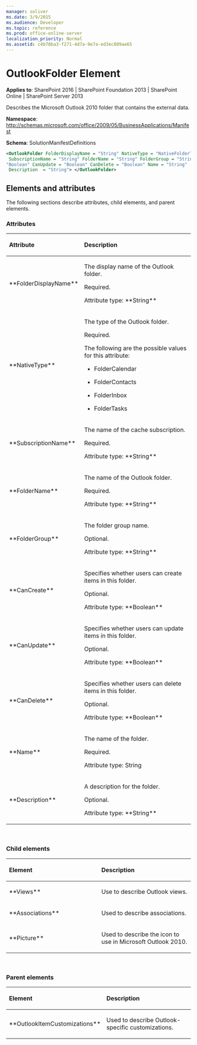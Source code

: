 ```yaml
---
manager: soliver
ms.date: 3/9/2015
ms.audience: Developer
ms.topic: reference
ms.prod: office-online-server
localization_priority: Normal
ms.assetid: c4b78ba3-f271-4d7a-9e7a-ed3ec809ae65
---
```


# OutlookFolder Element

**Applies to**: SharePoint 2016 | SharePoint Foundation 2013 | SharePoint Online | SharePoint Server 2013

Describes the Microsoft Outlook 2010 folder that contains the external data.

**Namespace**: http://schemas.microsoft.com/office/2009/05/BusinessApplications/Manifest

**Schema**: SolutionManifestDefinitions

```XML
<OutlookFolder FolderDisplayName = "String" NativeType = "NativeFolderType"
 SubscriptionName = "String" FolderName = "String" FolderGroup = "String" CanCreate = 
"Boolean" CanUpdate = "Boolean" CanDelete = "Boolean" Name = "String"
 Description  = "String"> </OutlookFolder>
```

## Elements and attributes

The following sections describe attributes, child elements, and parent elements.

### Attributes

<table>
<colgroup>
<col width="20%" />
<col width="80%" />
</colgroup>
<thead>
<tr class="header">
<th align="left"><p>Attribute</p></th>
<th align="left"><p>Description</p></th>
</tr>
</thead>
<tbody>
<tr class="odd">
<td align="left"><p>**FolderDisplayName**</p></td>
<td align="left"><p>The display name of the Outlook folder.</p>
<p>Required.</p>
<p>Attribute type: **String**</p></td>
</tr>
<tr class="even">
<td align="left"><p>**NativeType**</p></td>
<td align="left"><p>The type of the Outlook folder.</p>
<p>Required.</p>
<p>The following are the possible values for this attribute:</p>
<ul>
<li><p>FolderCalendar</p></li>
<li><p>FolderContacts</p></li>
<li><p>FolderInbox</p></li>
<li><p>FolderTasks</p></li>
</ul></td>
</tr>
<tr class="odd">
<td align="left"><p>**SubscriptionName**</p></td>
<td align="left"><p>The name of the cache subscription.</p>
<p>Required.</p>
<p>Attribute type: **String**</p></td>
</tr>
<tr class="even">
<td align="left"><p>**FolderName**</p></td>
<td align="left"><p>The name of the Outlook folder.</p>
<p>Required.</p>
<p>Attribute type: **String**</p></td>
</tr>
<tr class="odd">
<td align="left"><p>**FolderGroup**</p></td>
<td align="left"><p>The folder group name.</p>
<p>Optional.</p>
<p>Attribute type: **String**</p></td>
</tr>
<tr class="even">
<td align="left"><p>**CanCreate**</p></td>
<td align="left"><p>Specifies whether users can create items in this folder.</p>
<p>Optional.</p>
<p>Attribute type: **Boolean**</p></td>
</tr>
<tr class="odd">
<td align="left"><p>**CanUpdate**</p></td>
<td align="left"><p>Specifies whether users can update items in this folder.</p>
<p>Optional.</p>
<p>Attribute type: **Boolean**</p></td>
</tr>
<tr class="even">
<td align="left"><p>**CanDelete**</p></td>
<td align="left"><p>Specifies whether users can delete items in this folder.</p>
<p>Optional.</p>
<p>Attribute type: **Boolean**</p></td>
</tr>
<tr class="odd">
<td align="left"><p>**Name**</p></td>
<td align="left"><p>The name of the folder.</p>
<p>Required.</p>
<p>Attribute type: String</p></td>
</tr>
<tr class="even">
<td align="left"><p>**Description**</p></td>
<td align="left"><p>A description for the folder.</p>
<p>Optional.</p>
<p>Attribute type: **String**</p></td>
</tr>
</tbody>
</table>

<br/>

### Child elements

<table>
<colgroup>
<col width="50%" />
<col width="50%" />
</colgroup>
<thead>
<tr class="header">
<th align="left"><p>Element</p></th>
<th align="left"><p>Description</p></th>
</tr>
</thead>
<tbody>
<tr class="odd">
<td align="left"><p>**Views**</p></td>
<td align="left"><p>Use to describe Outlook views.</p></td>
</tr>
<tr class="even">
<td align="left"><p>**Associations**</p></td>
<td align="left"><p>Used to describe associations.</p></td>
</tr>
<tr class="odd">
<td align="left"><p>**Picture**</p></td>
<td align="left"><p>Used to describe the icon to use in Microsoft Outlook 2010.</p></td>
</tr>
</tbody>
</table>

<br/>

### Parent elements

<table>
<colgroup>
<col width="50%" />
<col width="50%" />
</colgroup>
<thead>
<tr class="header">
<th align="left"><p>Element</p></th>
<th align="left"><p>Description</p></th>
</tr>
</thead>
<tbody>
<tr class="odd">
<td align="left"><p>**OutlookItemCustomizations**</p></td>
<td align="left"><p>Used to describe Outlook-specific customizations.</p></td>
</tr>
</tbody>
</table>

<br/>

<br/>








